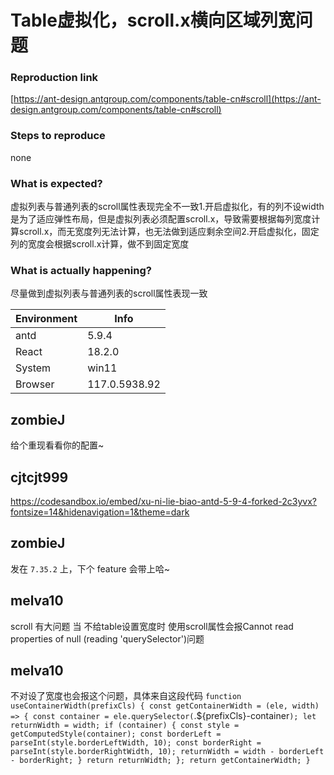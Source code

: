 # Table虚拟化，scroll.x横向区域列宽问题

### Reproduction link

[https://ant-design.antgroup.com/components/table-cn#scroll](https://ant-design.antgroup.com/components/table-cn#scroll)

### Steps to reproduce

none

### What is expected?

虚拟列表与普通列表的scroll属性表现完全不一致1.开启虚拟化，有的列不设width是为了适应弹性布局，但是虚拟列表必须配置scroll.x，导致需要根据每列宽度计算scroll.x，而无宽度列无法计算，也无法做到适应剩余空间2.开启虚拟化，固定列的宽度会根据scroll.x计算，做不到固定宽度

### What is actually happening?

尽量做到虚拟列表与普通列表的scroll属性表现一致

| Environment | Info          |
| ----------- | ------------- |
| antd        | 5.9.4         |
| React       | 18.2.0        |
| System      | win11         |
| Browser     | 117.0.5938.92 |

<!-- generated by ant-design-issue-helper. DO NOT REMOVE -->

## zombieJ

给个重现看看你的配置~

## cjtcjt999

https://codesandbox.io/embed/xu-ni-lie-biao-antd-5-9-4-forked-2c3yvx?fontsize=14&hidenavigation=1&theme=dark

## zombieJ

发在 `7.35.2` 上，下个 feature 会带上哈~

## melva10

scroll 有大问题 当 不给table设置宽度时 使用scroll属性会报Cannot read properties of null (reading 'querySelector')问题

## melva10

不对设了宽度也会报这个问题，具体来自这段代码
`function useContainerWidth(prefixCls) {
  const getContainerWidth = (ele, width) => {
    const container = ele.querySelector(`.${prefixCls}-container`);
    let returnWidth = width;
    if (container) {
      const style = getComputedStyle(container);
      const borderLeft = parseInt(style.borderLeftWidth, 10);
      const borderRight = parseInt(style.borderRightWidth, 10);
      returnWidth = width - borderLeft - borderRight;
    }
    return returnWidth;
  };
  return getContainerWidth;
}`
